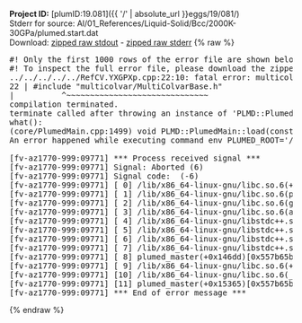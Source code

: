 **Project ID:** [plumID:19.081]({{ '/' | absolute_url }}eggs/19/081/)  
Stderr for source:  Al/01_References/Liquid-Solid/Bcc/2000K-30GPa/plumed.start.dat   
Download: [zipped raw stdout](plumed.start.dat.plumed_master.stdout.txt.zip) - [zipped raw stderr](plumed.start.dat.plumed_master.stderr.txt.zip) 
{% raw %}
<pre>
#! Only the first 1000 rows of the error file are shown below
#! To inspect the full error file, please download the zipped raw stderr file above
../../../../../RefCV.YXGPXp.cpp:22:10: fatal error: multicolvar/MultiColvarBase.h: No such file or directory
22 | #include "multicolvar/MultiColvarBase.h"
|          ^~~~~~~~~~~~~~~~~~~~~~~~~~~~~~~
compilation terminated.
terminate called after throwing an instance of 'PLMD::Plumed::ExceptionError'
what():
(core/PlumedMain.cpp:1499) void PLMD::PlumedMain::load(const std::string&)
An error happened while executing command env PLUMED_ROOT='/home/runner/opt/lib/plumed_master' PLUMED_VERSION='2.11.0-dev' PLUMED_HTMLDIR='/home/runner/opt/share/doc/plumed_master' PLUMED_INCLUDEDIR='/home/runner/opt/include' PLUMED_PROGRAM_NAME='plumed_master' PLUMED_IS_INSTALLED='yes' "/home/runner/opt/lib/plumed_master"/scripts/mklib.sh -n -o ./../../../../../RefCV.2.11.0-dev.so ../../../../../RefCV.cpp

[fv-az1770-999:09771] *** Process received signal ***
[fv-az1770-999:09771] Signal: Aborted (6)
[fv-az1770-999:09771] Signal code:  (-6)
[fv-az1770-999:09771] [ 0] /lib/x86_64-linux-gnu/libc.so.6(+0x45330)[0x7fc7da845330]
[fv-az1770-999:09771] [ 1] /lib/x86_64-linux-gnu/libc.so.6(pthread_kill+0x11c)[0x7fc7da89eb2c]
[fv-az1770-999:09771] [ 2] /lib/x86_64-linux-gnu/libc.so.6(gsignal+0x1e)[0x7fc7da84527e]
[fv-az1770-999:09771] [ 3] /lib/x86_64-linux-gnu/libc.so.6(abort+0xdf)[0x7fc7da8288ff]
[fv-az1770-999:09771] [ 4] /lib/x86_64-linux-gnu/libstdc++.so.6(+0xa5ff5)[0x7fc7daca5ff5]
[fv-az1770-999:09771] [ 5] /lib/x86_64-linux-gnu/libstdc++.so.6(+0xbb0da)[0x7fc7dacbb0da]
[fv-az1770-999:09771] [ 6] /lib/x86_64-linux-gnu/libstdc++.so.6(_ZSt10unexpectedv+0x0)[0x7fc7daca5a55]
[fv-az1770-999:09771] [ 7] /lib/x86_64-linux-gnu/libstdc++.so.6(+0xa5a6f)[0x7fc7daca5a6f]
[fv-az1770-999:09771] [ 8] plumed_master(+0x146dd)[0x557b65b3d6dd]
[fv-az1770-999:09771] [ 9] /lib/x86_64-linux-gnu/libc.so.6(+0x2a1ca)[0x7fc7da82a1ca]
[fv-az1770-999:09771] [10] /lib/x86_64-linux-gnu/libc.so.6(__libc_start_main+0x8b)[0x7fc7da82a28b]
[fv-az1770-999:09771] [11] plumed_master(+0x15365)[0x557b65b3e365]
[fv-az1770-999:09771] *** End of error message ***
</pre>
{% endraw %}
